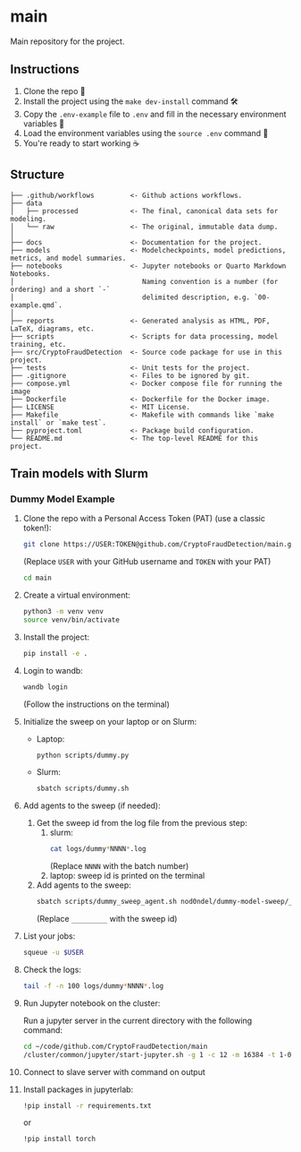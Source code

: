 # main
Main repository for the project.

## Instructions

1. Clone the repo 📂
2. Install the project using the `make dev-install` command 🛠️
3. Copy the `.env-example` file to `.env` and fill in the necessary environment variables 🔑
4. Load the environment variables using the `source .env` command 🔄
5. You're ready to start working ☕️
 
## Structure

    ├── .github/workflows         <- Github actions workflows.
    ├── data       
    │   ├── processed             <- The final, canonical data sets for modeling.
    │   └── raw                   <- The original, immutable data dump.
    │       
    ├── docs                      <- Documentation for the project.
    ├── models                    <- Modelcheckpoints, model predictions, metrics, and model summaries.
    ├── notebooks                 <- Jupyter notebooks or Quarto Markdown Notebooks. 
    │                                Naming convention is a number (for ordering) and a short `-` 
    │                                delimited description, e.g. `00-example.qmd`.
    │        
    ├── reports                   <- Generated analysis as HTML, PDF, LaTeX, diagrams, etc.
    ├── scripts                   <- Scripts for data processing, model training, etc.
    ├── src/CryptoFraudDetection  <- Source code package for use in this project.
    ├── tests                     <- Unit tests for the project.
    ├── .gitignore                <- Files to be ignored by git.
    ├── compose.yml               <- Docker compose file for running the image
    ├── Dockerfile                <- Dockerfile for the Docker image.
    ├── LICENSE                   <- MIT License.
    ├── Makefile                  <- Makefile with commands like `make install` or `make test`.
    ├── pyproject.toml            <- Package build configuration.
    └── README.md                 <- The top-level README for this project.

## Train models with Slurm

### Dummy Model Example

1. Clone the repo with a Personal Access Token (PAT) (use a classic token!):
    ```bash
    git clone https://USER:TOKEN@github.com/CryptoFraudDetection/main.git
    ```
    (Replace `USER` with your GitHub username and `TOKEN` with your PAT)
    ```bash
    cd main
    ```
2. Create a virtual environment:
    ```bash
    python3 -m venv venv
    source venv/bin/activate
    ```
3. Install the project:
    ```bash
    pip install -e .
    ```
4. Login to wandb:
    ```bash
    wandb login
    ```
    (Follow the instructions on the terminal)
3. Initialize the sweep on your laptop or on Slurm:
    - Laptop: 
        ```bash
        python scripts/dummy.py
        ```
    - Slurm:
        ```bash
        sbatch scripts/dummy.sh
        ```
4. Add agents to the sweep (if needed):
    1. Get the sweep id from the log file from the previous step:
        1. slurm:
            ```bash
            cat logs/dummy*NNNN*.log
            ```
            (Replace `NNNN` with the batch number)
        2. laptop: sweep id is printed on the terminal
    2. Add agents to the sweep:
        ```bash
        sbatch scripts/dummy_sweep_agent.sh nod0ndel/dummy-model-sweep/_________
        ```
        (Replace `_________` with the sweep id)
5. List your jobs:
    ```bash
    squeue -u $USER
    ```
6. Check the logs:
    ```bash
    tail -f -n 100 logs/dummy*NNNN*.log
    ```

1. Run Jupyter notebook on the cluster:

    Run a jupyter server in the current directory with the following command:

    ```bash
    cd ~/code/github.com/CryptoFraudDetection/main
    /cluster/common/jupyter/start-jupyter.sh -g 1 -c 12 -m 16384 -t 1-00:00:00 -d .
    ```
2. Connect to slave server with command on output
3. Install packages in jupyterlab:
    ```bash
    !pip install -r requirements.txt
    ```
    or
    ```bash
    !pip install torch
    ```
